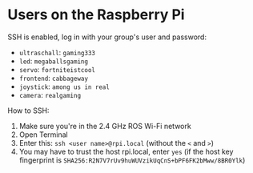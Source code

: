 # Users on the Raspberry Pi
SSH is enabled, log in with your group's user and password:

 - `ultraschall`: `gaming333`
 - `led`: `megaballsgaming`
 - `servo`: `fortniteistcool`
 - `frontend`: `cabbageway`
 - `joystick`: `among us in real`
 - `camera`: `realgaming`

How to SSH:

1. Make sure you're in the 2.4 GHz ROS Wi-Fi network
2. Open Terminal
3. Enter this: `ssh <user name>@rpi.local` (without the `<` and `>`)
4. You may have to trust the host rpi.local, enter `yes` (if the host key fingerprint is `SHA256:R2N7V7rUv9huWUVzikUqCnS+bPF6FK2bMww/8BR0Ylk`)
